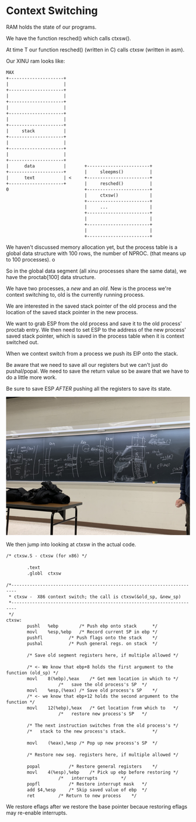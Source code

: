 # Context Switching

RAM holds the state of our programs.

We have the function resched() which calls ctxsw().

At time T our function resched() (written in C) calls ctxsw (written in asm).

Our XINU ram looks like:

```
MAX
+---------------------+
|                     |
+---------------------+
|                     |
+---------------------+
|                     |
+---------------------+
|                     |
+---------------------+
|     stack           |
+---------------------+
|                     |
+---------------------+
|                     |
+---------------------+
|      data           |       +------------------------+
+---------------------+       |     sleepms()          |
|      text           | <     +------------------------+
+---------------------+       |     resched()          |
0                             +------------------------+ 
                              |     ctxsw()            |                                                                      
                              +------------------------+                                                                      
                              |     ...                |                                                                      
                              +------------------------+                                                                      
                              |                        |                                                                      
                              +------------------------+                                                                      
                              |                        |                                                                      
                              +------------------------+                                                                      
```                           

We haven't discussed memory allocation yet, but the process table is a global data structure with 100 rows, the number of NPROC. (that means up to 100 processes). o

So in the global data segment (all xinu processes share the same data), we have the proctab[100] data structure.

We have two processes, a *new* and an *old*. New is the process we're context switching to, old is the currently running process.

We are interested in the saved stack pointer of the old process and the location of the saved stack pointer in the new process. 

We want to grab ESP from the old process and save it to the old process' proctab entry. We then need to set ESP to the address of the new process' saved stack pointer, which is saved in the process table when it is context switched out. 

When we context switch from a process we push its EIP onto the stack.

Be aware that we need to save all our registers but we can't just do pushal/popal. We need to save the return value so be aware that we have to do a little more work.


Be sure to save ESP *AFTER* pushing all the registers to save its state.

![Park's diagram of context switch](rsrc/ctxsw.jpg)

We then jump into looking at ctxsw in the actual code.

```
/* ctxsw.S - ctxsw (for x86) */

		.text
		.globl	ctxsw

/*------------------------------------------------------------------------
 * ctxsw -  X86 context switch; the call is ctxsw(&old_sp, &new_sp)
 *------------------------------------------------------------------------
 */
ctxsw:
		pushl	%ebp		/* Push ebp onto stack		*/
		movl	%esp,%ebp	/* Record current SP in ebp	*/
		pushfl			/* Push flags onto the stack	*/
		pushal			/* Push general regs. on stack	*/

		/* Save old segment registers here, if multiple allowed */

		/* <- We know that ebp+8 holds the first argument to the function (old_sp) */
		movl	8(%ebp),%eax	/* Get mem location in which to	*/
					/*   save the old process's SP	*/
		movl	%esp,(%eax)	/* Save old process's SP	*/
		/* <- we know that ebp+12 holds the second argument to the function */
		movl	12(%ebp),%eax	/* Get location from which to	*/
					/*   restore new process's SP	*/

		/* The next instruction switches from the old process's	*/
		/*   stack to the new process's stack.			*/

		movl	(%eax),%esp	/* Pop up new process's SP	*/

		/* Restore new seg. registers here, if multiple allowed */

		popal			/* Restore general registers	*/
		movl	4(%esp),%ebp	/* Pick up ebp before restoring	*/
					/*   interrupts			*/
		popfl			/* Restore interrupt mask	*/
		add	$4,%esp		/* Skip saved value of ebp	*/
		ret			/* Return to new process	*/
```

We restore eflags after we restore the base pointer becaue restoring eflags may re-enable interrupts. 